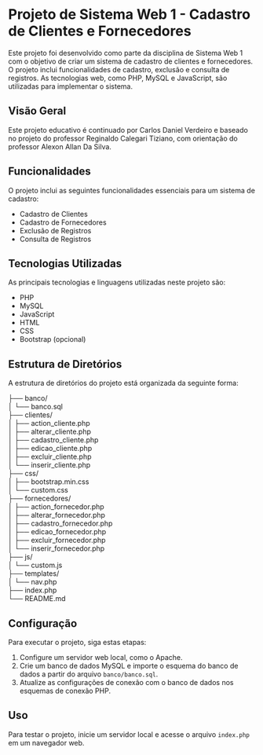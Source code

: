 # Projeto de Sistema Web 1 - Cadastro de Clientes e Fornecedores

Este projeto foi desenvolvido como parte da disciplina de Sistema Web 1 com o objetivo de criar um sistema de cadastro de clientes e fornecedores. O projeto inclui funcionalidades de cadastro, exclusão e consulta de registros. As tecnologias web, como PHP, MySQL e JavaScript, são utilizadas para implementar o sistema.

## Visão Geral

Este projeto educativo é continuado por Carlos Daniel Verdeiro e baseado no projeto do professor Reginaldo Calegari Tiziano, com orientação do professor Alexon Allan Da Silva.

## Funcionalidades

O projeto inclui as seguintes funcionalidades essenciais para um sistema de cadastro:

- Cadastro de Clientes
- Cadastro de Fornecedores
- Exclusão de Registros
- Consulta de Registros

## Tecnologias Utilizadas

As principais tecnologias e linguagens utilizadas neste projeto são:

- PHP
- MySQL
- JavaScript
- HTML
- CSS
- Bootstrap (opcional)

## Estrutura de Diretórios

A estrutura de diretórios do projeto está organizada da seguinte forma:

├── banco/\
│ └── banco.sql\
├── clientes/\
│ ├── action_cliente.php\
│ ├── alterar_cliente.php\
│ ├── cadastro_cliente.php\
│ ├── edicao_cliente.php\
│ ├── excluir_cliente.php\
│ └── inserir_cliente.php\
├── css/\
│ ├── bootstrap.min.css\
│ └── custom.css\
├── fornecedores/\
│ ├── action_fornecedor.php\
│ ├── alterar_fornecedor.php\
│ ├── cadastro_fornecedor.php\
│ ├── edicao_fornecedor.php\
│ ├── excluir_fornecedor.php\
│ └── inserir_fornecedor.php\
├── js/\
│ └── custom.js\
├── templates/\
│ └── nav.php\
├── index.php\
└── README.md

## Configuração

Para executar o projeto, siga estas etapas:

1. Configure um servidor web local, como o Apache.
2. Crie um banco de dados MySQL e importe o esquema do banco de dados a partir do arquivo `banco/banco.sql`.
3. Atualize as configurações de conexão com o banco de dados nos esquemas de conexão PHP.

## Uso

Para testar o projeto, inicie um servidor local e acesse o arquivo `index.php` em um navegador web.